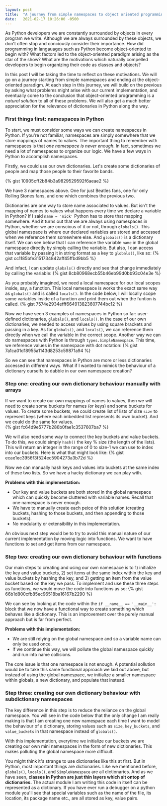 ```yaml
---
layout: post
title:  "A journey from simple namespaces to object oriented programming"
date:   2021-02-17 10:26:00 -0500
---  
```

As Python developers we are constantly surrounded by objects in every program we write. Although we are always surrounded by these objects, we don't often stop and conciously consider their importance. How did programming in langauages such as Python become object-oriented to begin with? What factors led to the object-oriented paradigm arising as the star of the show? What are the motivations which naturally compelled developers to begin organizing their code as classes and objects?  

In this post I will be taking the time to reflect on these motivations. We will go on a journey starting from simple namespaces and ending at the object-oriented paradigm. At each step in this journey, we will build on the previous by asking what problems might arise with our current implementation, and eventually come to the conclusion that object-oriented programming is a *natural solution* to all of these problems. We will also get a much better appreciation for the relevance of dictionaries in Python along the way.

### First things first: namespaces in Python

To start, we must consider some ways we can create namespaces in Python. If you're not familiar, namespaces are simply somewhere that we store mappings of names to values. The important thing to remember with namespaces is that *one namespace is never enough*. In fact, sometimes we need a lot of namespaces to organize our logic. We have a few ways in Python to accomplish namespaces.  

Firstly, we could use our own dictionaries. Let's create some dictionaries of people and map those people to their favorite bands.

{% gist 10905cff2b84b3a9829529592f6aeae2 %}

We have 3 namespaces above. One for just Beatles fans, one for only Rolling Stones fans, and one which combines the previous two.  

Dictionaries are one way to store name associated to values. But isn't the mapping of names to values what happens every time we declare a variable in Python? If I said ```name = 'nick'``` Python has to store that mapping somewhere. And it turns out that we are always using namespaces in Python, whether we are conscious of it or not, through ```globals()```. This global namespace is where our declared variables are stored and accessed when we reference them somewhere else. And ```globals()``` is a dictionary itself. We can see below that I can reference the variable ```name``` in the global namespace directly by simply calling the variable. But also, I can access that variable by passing it in string format as a key to ```globals()```, like so:
{% gist cc1185bfe3151734842aff45ffbd9bb5 %}  

And infact, I can update ```globals()``` directly and see that change immediately by calling the variable:
{% gist 8cb80968ecb55b46eb99d0bb93c04e3e %}  

As you probably imagined, we need a local namespace for our local scopes inside, say, a function. This local namespace is works the exact same way as ```globals()``` and is called ```locals()```. In the code below, I will locally scope some variables inside of a function and print them out when the funtion is called. 
{% gist 7574e2934efff664913823607744bc12 %}  

Now we have seen 3 examples of namespaces in Python so far: user-defined dictionaries, ```globals()```, and ```locals()```. In the case of our own dictionaries, we needed to access values by using square brackets and passing in a key. As for ```globals()```, and ```locals()```, we can reference them directly when we call the variable in the correct scope. Another way we can do namespaces with Python is through ```types.SimpleNamespace```. This time, we reference values in the namespace with dot notation: 
{% gist 7a1ca01d18955a1143d8253c59871a94 %}  

So we can see that namespaces in Python are more or less dictionaries accessed in different ways. What if I wanted to mimick the behaviour of a dictionary ourselfs to dabble in our own namespace creation?    

### Step one: creating our own dictionary behaviour manually with arrays

If we want to create our own mappings of names to values, then we will need to create some buckets for names (or keys) and some buckets for values. To create some buckets, we could create list of lists of size ```size``` to represent keys (where each imbedded list represents its own bucket). And we could do the same for values.  
{% gist fc64d9e5777b286b0fae1c3537607ba7 %}


We will also need some way to connect the key buckets and value buckets. To do this, we could simply ```hash()``` the key % size (the length of the lists). This will return an integer in the range of 0 to size-1 we can use to index into our buckets. Here is what that might look like:
{% gist ecae1ec3956f3f524ec5904273a3b72d %}  

Now we can manually hash keys and values into buckets at the same index of these two lists. So we have a hacky dictionary we can play with.   

**Problems with this implementation:**  
- Our key and value buckets are both stored in the global namespace which can quickly become cluttered with variable names. Recall that one namespace is never enough.  
- We have to manually create each peice of this solution (creating buckets, hashing to those buckets, and then appending to those buckets). 
- No modularity or extensibility in this implementation.   

An obvious next step would be to try to avoid this manual nature of our current implementation by moving logic into functions. We want to have functions to set and get items from our namespace.  

### Step two: creating our own dictionary behaviour with functions  

Our main steps to creating and using our own namespace is to 1) initialize the key and value buckets, 2) set items at the same index within the key and value buckets by hashing the key, and 3) getting an item from the value bucket based on the key we pass. To implement and use these three steps as functions, we would move the code into functions as so:
{% gist 66b1d800cfb85ec96518ba16167b2290 %}  

We can see by looking at the code within the ```if __name__ == '__main__':``` block that we now have a functional way to create something which behaves like a dictionary. This is an improvement over the purely manual approach but is far from perfect.   

**Problems with this implementation:**  
- We are still relying on the global namespace and so a variable name can only be used once. 
- If we continue this way, we will pollute the global namespace quickly and run into name collisions.  

The core issue is that one namespace is not enough. A potential sollution would be to take this same functional approach we laid out above, but instead of using the global namespace, we initialize a smaller namespace within globals, a new dictionary, and populate that instead.

### Step three: creating our own dictionary behaviour with subdictionary namespaces   

The key difference in this step is to reduce the reliance on the global namespace. You will see in the code below that the only change I am really making is that I am creating one new namespace each time I want to model the behaviour of a dictionary, storing values such as ```size```, ```key_buckets```, and ```value_buckets``` in that namespace instead of ```globals()```.



With this implementation, everytime we initialize our buckets we are creating our own mini namespaces in the form of new dictionaries. This makes polluting the global namespace more difficult.   


You might think it's strange to use dictionaries like this at first. But in Python, most important things are dictionaries. Like we mentioned before, ```globals()```, ```locals()```, and ```SimpleNamespace``` are all dictionaries. And as we have seen, **classes in Python are just thin layers which sit ontop of dictionaries.** The actual module I am writing this code in itself can be represented as a dictionary. If you have ever run a debugger on a python module you'll see that special variables such as the name of the file, its location, its package name etc., are all stored as key, value pairs. 
